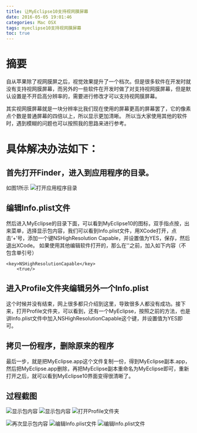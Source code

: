 ```yaml
---
title: 让MyEclipse10支持视网膜屏幕
date: 2016-05-05 19:01:46
categories: Mac OSX
tags: myeclipse10支持视网膜屏幕
toc: true
---
```


# 摘要
自从苹果除了视网膜屏之后，视觉效果提升了一个档次。但是很多软件在开发时就没有支持视网膜屏幕，而另外的一些软件在开发时做了对支持视网膜屏幕，但是默认设置是不开启高分辨率的，需要进行修改才可以支持视网膜屏幕。
<!-- more -->
其实视网膜屏幕就是一块分辨率比我们现在使用的屏幕更高的屏幕罢了，它的像素点个数是普通屏幕的四倍以上，所以显示更加清晰。
所以当大家使用其他的软件时，遇到模糊的问题也可以按照我的思路来进行参考。

# 具体解决办法如下：

## 首先打开Finder，进入到应用程序的目录。
如图1所示
![打开应用程序目录](http://7xsnoh.com2.z0.glb.clouddn.com/myeclipse01.png)

## 编辑Info.plist文件
然后进入MyEclipse的目录下面，可以看到MyEclipse10的图标，双手指点按，出来菜单，选择显示包内容，我们可以看到Info.plist文件，用XCode打开，点击‘+’号，添加一个键NSHighResolution Capable，并设置值为YES，保存，然后退出XCode。
如果使用其他编辑软件打开的，那么在'</dict></plist>'之前，加入如下内容（不包含单引号）
```
<key>NSHighResolutionCapable</key>
	<true/>
```
## 进入Profile文件夹编辑另外一个Info.plist
这个时候并没有结束，网上很多都只介绍到这里，导致很多人都没有成功。接下来，打开Profile文件夹，可以看到，还有一个MyEclipse，按照之前的方法，也是讲Info.plist文件中加入NSHighResolutionCapable这个键，并设置值为YES即可。

## 拷贝一份程序，删除原来的程序
最后一步，就是把MyEclipse.app这个文件复制一份，得到MyEclipse副本.app，然后把MyEclipse.app删除，再把MyEclipse副本重命名为MyEclipse即可，重新打开之后，就可以看到MyEclipse10界面变得很清晰了。

## 过程截图

![显示包内容](http://7xsnoh.com2.z0.glb.clouddn.com/myeclipse02.png)
![显示包内容](http://7xsnoh.com2.z0.glb.clouddn.com/myeclipse03.png)
![打开Profile文件夹](http://7xsnoh.com2.z0.glb.clouddn.com/myeclipse04.png)

![再次显示包内容](http://7xsnoh.com2.z0.glb.clouddn.com/myeclipse05.png)
![编辑Info.plist文件](http://7xsnoh.com2.z0.glb.clouddn.com/myeclipse06.png)
![编辑Info.plist文件](http://7xsnoh.com2.z0.glb.clouddn.com/myeclipse07.png)

